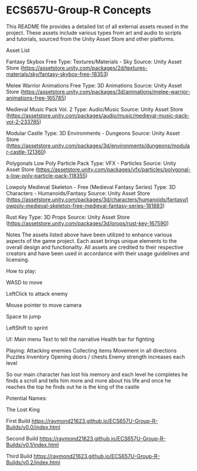 # ECS657U-Group-R Concepts



This README file provides a detailed list of all external assets reused in the project. These assets include various types from art and audio to scripts and tutorials, sourced from the Unity Asset Store and other platforms.

Asset List

Fantasy Skybox Free
Type: Textures/Materials - Sky
Source: Unity Asset Store (https://assetstore.unity.com/packages/2d/textures-materials/sky/fantasy-skybox-free-18353)

Melee Warrior Animations Free
Type: 3D Animations
Source: Unity Asset Store (https://assetstore.unity.com/packages/3d/animations/melee-warrior-animations-free-165785)

Medieval Music Pack Vol. 2
Type: Audio/Music
Source: Unity Asset Store (https://assetstore.unity.com/packages/audio/music/medieval-music-pack-vol-2-233785)

Modular Castle
Type: 3D Environments - Dungeons
Source: Unity Asset Store (https://assetstore.unity.com/packages/3d/environments/dungeons/modular-castle-121360)

Polygonals Low Poly Particle Pack
Type: VFX - Particles
Source: Unity Asset Store (https://assetstore.unity.com/packages/vfx/particles/polygonal-s-low-poly-particle-pack-118355)

Lowpoly Medieval Skeleton - Free (Medieval Fantasy Series)
Type: 3D Characters - Humanoids/Fantasy
Source: Unity Asset Store (https://assetstore.unity.com/packages/3d/characters/humanoids/fantasy/lowpoly-medieval-skeleton-free-medieval-fantasy-series-181883)

Rust Key
Type: 3D Props
Source: Unity Asset Store (https://assetstore.unity.com/packages/3d/props/rust-key-167590)

Notes
The assets listed above have been utilized to enhance various aspects of the game project. Each asset brings unique elements to the overall design and functionality.
All assets are credited to their respective creators and have been used in accordance with their usage guidelines and licensing.


How to play: 

WASD to move

LeftClick to attack enemy

Mouse pointer to move camera

Space to jump

LeftShift to sprint

UI:
Main menu
Text to tell the narrative 
Health bar for fighting 


Playing:
Attacking enemies
Collecting items
Movement in all directions
Puzzles 
Inventory
Opening doors / chests
Enemy strength increases each level

So our main character has lost his memory and each level he completes he finds a scroll and tells him more and more about his life and once he reaches the top he finds out he is the king of the castle

Potential Names:

The Lost King

First Build
https://raymond21623.github.io/ECS657U-Group-R-Builds/v0.0/index.html

Second Build
https://raymond21623.github.io/ECS657U-Group-R-Builds/v0.1/index.html

Third Build
https://raymond21623.github.io/ECS657U-Group-R-Builds/v0.2/index.html


